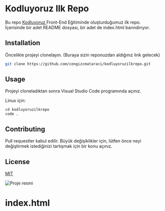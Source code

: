 # **Kodluyoruz Ilk Repo**
Bu repo <a href="https://www.kodluyoruz.org/"> Kodluyoruz </a> Front-End Eğitiminde oluşturduğumuz ilk repo. İçerisinde bir adet README dosyası, bir adet de index.html barındırıyor.

## Installation
Öncelikle projeyi clonelayın. (Buraya sizin reponuzdan aldığınız link gelecek)

```bash
git clone https://github.com/cengizcmataraci/kodluyoruzilkrepo.git
```

## Usage

Projeyi cloneladıktan sonra Visual Studio Code programında açınız.

Linux için:
```linux
cd kodluyoruzilkrepo
code .
```

## Contributing
Pull requestler kabul edilir. Büyük değişiklikler için, lütfen önce neyi değiştirmek istediğinizi tartışmak için bir konu açınız.


## License
[MIT](https://choosealicense.com/licenses/mit/)


<img src="C:\Users\Sinem\Desktop\resim.jpg" alt="Proje resmi"/>


<!DOCTYPE html>
<html>
    <head>
        <meta http-equiv="Content-Type" content="text/html; charset=utf-8" />
    </head>
    <body>
         <h1>index.html</h1>
    </body>
</html>





